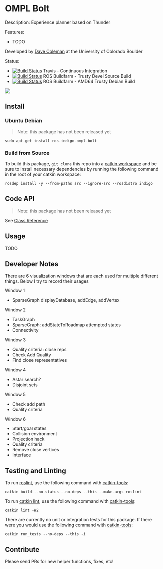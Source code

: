 # OMPL Bolt

Description: Experience planner based on Thunder

Features:

 - TODO

Developed by [Dave Coleman](http://dav.ee/) at the University of Colorado Boulder

Status:

 * [![Build Status](https://travis-ci.org/davetcoleman/ompl_bolt.svg)](https://travis-ci.org/davetcoleman/ompl_bolt) Travis - Continuous Integration
 * [![Build Status](http://build.ros.org/buildStatus/icon?job=Jsrc_uT__ompl_bolt__ubuntu_trusty__source)](http://build.ros.org/view/Jsrc_uT/job/Jsrc_uT__ompl_bolt__ubuntu_trusty__source/) ROS Buildfarm - Trusty Devel Source Build
 * [![Build Status](http://build.ros.org/buildStatus/icon?job=Jbin_uT64__ompl_bolt__ubuntu_trusty_amd64__binary)](http://build.ros.org/view/Jbin_uT64/job/Jbin_uT64__ompl_bolt__ubuntu_trusty_amd64__binary/) ROS Buildfarm - AMD64 Trusty Debian Build

![](resources/screenshot.png)

## Install

### Ubuntu Debian

> Note: this package has not been released yet

    sudo apt-get install ros-indigo-ompl-bolt

### Build from Source

To build this package, ``git clone`` this repo into a [catkin workspace](http://wiki.ros.org/catkin/Tutorials/create_a_workspace) and be sure to install necessary dependencies by running the following command in the root of your catkin workspace:

    rosdep install -y --from-paths src --ignore-src --rosdistro indigo

## Code API

> Note: this package has not been released yet

See [Class Reference](http://docs.ros.org/indigo/api/ompl_bolt/html/)

## Usage

TODO

## Developer Notes

There are 6 visualization windows that are each used for multiple different things. Below I try to record their usages

Window 1

- SparseGraph displayDatabase, addEdge, addVertex

Window 2

- TaskGraph
- SparseGraph: addStateToRoadmap attempted states
- Connectivity

Window 3

- Quality criteria: close reps
- Check Add Quality
- Find close representatives

Window 4

- Astar search?
- Disjoint sets

Window 5

- Check add path
- Quality criteria

Window 6

- Start/goal states
- Collision environment
- Projection hack
- Quality criteria
- Remove close vertices
- Interface

## Testing and Linting

To run [roslint](http://wiki.ros.org/roslint), use the following command with [catkin-tools](https://catkin-tools.readthedocs.org/):

    catkin build --no-status --no-deps --this --make-args roslint

To run [catkin lint](https://pypi.python.org/pypi/catkin_lint), use the following command with [catkin-tools](https://catkin-tools.readthedocs.org/):

    catkin lint -W2

There are currently no unit or integration tests for this package. If there were you would use the following command with [catkin-tools](https://catkin-tools.readthedocs.org/):

    catkin run_tests --no-deps --this -i

## Contribute

Please send PRs for new helper functions, fixes, etc!
